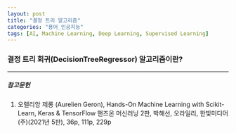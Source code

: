 ```yaml
---
layout: post
title: "결정 트리 알고리즘"
categories: "용어_인공지능"
tags: [AI, Machine Learning, Deep Learning, Supervised Learning]
---
```


### 결정 트리 회귀(DecisionTreeRegressor) 알고리즘이란?



---

##### 참고문헌

1) 오렐리앙 제롱 (Aurelien Geron), Hands-On Machine Learning with Scikit-Learn, Keras & TensorFlow 핸즈온 머신러닝 2판, 박해선, 오라일리, 한빛미디어(주)(2021년 5판), 36p, 111p, 229p


